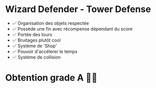 # Wizard Defender - Tower Defense 

- ✅ Organisation des objets respectée
- ✅ Possède une fin avec récompense dépendant du score
- ✅ Portée des tours
- ✅ Bruitages plutôt cool
- ✅ Système de 'Shop'
- ✅ Pouvoir d'accélerer le temps
- ✅ Système de collision

# Obtention grade A 💁🏻

